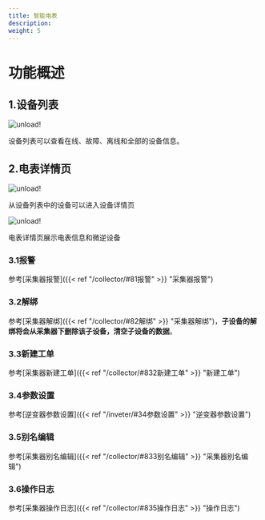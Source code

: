 ```yaml
---
title: 智能电表
description: 
weight: 5
---
```


# 功能概述

## 1.设备列表

![unload!](/../../zh/photo/docs/device/meter/device-list.png)

设备列表可以查看在线、故障、离线和全部的设备信息。

## 2.电表详情页

![unload!](/../../zh/photo/docs/device/meter/detail-enter.png)

从设备列表中的设备可以进入设备详情页

![unload!](/../../zh/photo/docs/device/meter/detail.png)

电表详情页展示电表信息和微逆设备

### 3.1报警

参考[采集器报警]({{< ref "/collector/#81报警" >}} "采集器报警")

### 3.2解绑

参考[采集器解绑]({{< ref "/collector/#82解绑" >}} "采集器解绑")，**子设备的解绑将会从采集器下删除该子设备，清空子设备的数据**。

### 3.3新建工单

参考[采集器新建工单]({{< ref "/collector/#832新建工单" >}} "新建工单")

### 3.4参数设置

参考[逆变器参数设置]({{< ref "/inveter/#34参数设置" >}} "逆变器参数设置")

### 3.5别名编辑

参考[采集器别名编辑]({{< ref "/collector/#833别名编辑" >}} "采集器别名编辑")

### 3.6操作日志

参考[采集器操作日志]({{< ref "/collector/#835操作日志" >}} "操作日志")
